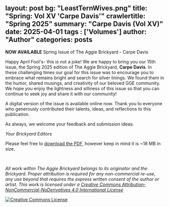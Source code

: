 layout: post
bg: "LeastTernWives.png"
title: "Spring: Vol XV 'Carpe Davis'"
crawlertitle: "Spring 2025"
summary: "<b>Carpe Davis (Vol XV)</b>"
date: 2025-04-01
tags : ['Volumes']
author: "Author"
categories: posts
---

**NOW AVAILABLE** Spring Issue of The Aggie Brickyard - Carpe Davis

Happy April Fool's- this is not a joke! We are happy to bring you our 15th issue, the Spring 2025 edition of The Aggie Brickyard, **Carpe Davis**.
In these challenging times our goal for this issue was to encourage you to embrace what remains bright and search for silver linings. We found them in the humor, shared musings, and creativity of our beloved GGE community.
We hope you enjoy the lightness and silliness of this issue so that you can continue to seek joy and share it with our community!

A digital version of the issue is available online now. Thank you to everyone who generously contributed their talents, ideas, and reflections to this publication.

As always, we welcome your feedback and submission ideas.

*Your Brickyard Editors*

Please feel free to [download the PDF]({{site.url}}/assets/brickyardpdfs/TAB_SQ2025_3.pdf), however keep in mind it is ~18 MB in size. 

<br>
<object style="width: 100%; height: 820px" data="/assets/brickyardpdfs/TAB_SQ2025_3.pdf" type="application/pdf"></object>

*All work within The Aggie Brickyard belongs to its originator and the Brickyard. Proper attribution is required for any non-commercial re-use, any use beyond that requires the express written consent of the author or artist. This <span xmlns:dct="http://purl.org/dc/terms/" href="http://purl.org/dc/dcmitype/Text" rel="dct:type">work</span> is licensed under a <a rel="license" href="http://creativecommons.org/licenses/by-nc-nd/4.0/">Creative Commons Attribution-NonCommercial-NoDerivatives 4.0 International License</a>*

<a rel="license" href="http://creativecommons.org/licenses/by-nc-nd/4.0/"><img alt="Creative Commons License" style="border-width:0" src="https://i.creativecommons.org/l/by-nc-nd/4.0/88x31.png"/></a><br />
